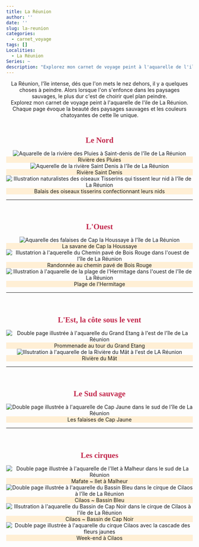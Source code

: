 ```yaml
---
title: La Réunion
author: ''
date: ''
slug: la-reunion
categories:
  - carnet_voyage
tags: []
Localities: 
  - La Réunion
Series: ~
description: "Explorez mon carnet de voyage peint à l'aquarelle de l'ile de La Réunion. Chaque page évoque la beauté des paysages sauvages et les couleurs chatoyantes de cette île unique."
---
```

<center> 
La Réunion, l'île intense, dés que l'on mets le nez dehors, il y a quelques choses à peindre. Alors lorsque l'on s'enfonce dans les paysages sauvages, le plus dur c'est de choirir quel plan peindre.  
<br>
Explorez mon carnet de voyage peint à l'aquarelle de l'ile de La Réunion. Chaque page évoque la beauté des paysages sauvages et les couleurs chatoyantes de cette île unique.
<br>
<br>
<center>
<h1 style="color:#C2274B; font-family: Georgia;font-size: 150%">Le Nord</h1>
<div class="container-fluid p-6 mx-auto grid grid-cols-1 md:grid-cols-2 lg:grid-cols-2 gap-8">
  <div class='row justify-content-center'>
  <div class="carnet_card">
      <div class="featured_img">
        <img src="Page_riviere-des-pluies.jpg" alt="Aquarelle de la rivière des Pluies à Saint-denis de l'île de La Réunion"/></div>
      <div class="featured_txt" style="background-color: papayawhip">Rivière des Pluies</div>
    </div>
    <div class="carnet_card">
      <div class="featured_img">
        <img src="RiviereSaintDenis.jpg" alt="Aquerelle de la rivière Saint Denis à l'île de La Réunion"/></div>
      <div class="featured_txt" style="background-color: papayawhip">Rivière Saint Denis</div>
    </div>
    <div class='row justify-content-center'>
      <div class="carnet_2p_card">
        <div class="featured_img">
          <img src="Double_Page_tisserins.jpg" alt="Illustration naturalistes des oiseaux Tisserins qui tissent leur nid à l'île de La Réunion"/></div>
        <div class="featured_txt" style="background-color: papayawhip">Balais des oiseaux tisserins confectionnant leurs nids</div>
      </div>
 </div>
</div>
<hr>
<br>

<h1 style="color:#C2274B; font-family: Georgia;font-size: 150%">L'Ouest</h1>
<div class="container-fluid p-6 mx-auto grid grid-cols-1 md:grid-cols-2 lg:grid-cols-2 gap-8">
  <div class='row justify-content-center'>
    <div class="carnet_2p_card">
      <div class="featured_img">
        <img src="DoublePage_CapLaHoussaye.jpg" alt="Aquarelle des falaises de Cap la Houssaye à l'île de La Réunion"/></div>
      <div class="featured_txt" style="background-color: papayawhip">La savane de Cap la Houssaye</div>
    </div>
      <div class='row justify-content-center'>
    <div class="carnet_card">
      <div class="featured_img">
        <img src="CheminPaveBoisRouge.jpg" alt="Illustatrion à l'aquerelle du Chemin pavé de Bois Rouge dans l'ouest de l'île de La Réunion"/></div>
      <div class="featured_txt" style="background-color: papayawhip">Randonnée au chemin pavé de Bois Rouge</div>
    </div>
     <div class="carnet_card">
      <div class="featured_img">
        <img src="PlageHermitage.jpg" alt="Illustration à l'aquarelle de la plage de l'Hermitage dans l'ouest de l'île de La Réunion"/></div>
      <div class="featured_txt" style="background-color: papayawhip">Plage de l'Hermitage</div>
    </div>
</div>
</div>
<hr>
<br>

<h1 style="color:#C2274B; font-family: Georgia;font-size: 150%">L'Est, la côte sous le vent</h1>
<div class="container-fluid p-6 mx-auto grid grid-cols-1 md:grid-cols-2 lg:grid-cols-2 gap-8">
  <div class='row justify-content-center'>
    <div class="carnet_2p_card">
      <div class="featured_img">
        <img src="DoublePage_GrandEtang.jpg" alt="Double page illustrée à l'aquarelle du Grand Etang à l'est de l'île de La Réunion"/></div>
      <div class="featured_txt" style="background-color: papayawhip">Prommenade au tour du Grand Etang</div>
    </div>
   </div>
   <div class="carnet_card">
      <div class="featured_img">
        <img src="RiviereDuMat.jpg" alt="Illsutration à l'aquarelle de la Rivière du Mât à l'est de LA Réunion"/></div>
      <div class="featured_txt" style="background-color: papayawhip">Rivière du Mât</div>
    </div>
</div>
</div>
<hr>
<br>

<h1 style="color:#C2274B; font-family: Georgia;font-size: 150%">Le Sud sauvage</h1>
<div class="container-fluid p-6 mx-auto grid grid-cols-1 md:grid-cols-2 lg:grid-cols-2 gap-8">
  <div class='row justify-content-center'>
    <div class="carnet_2p_card">
      <div class="featured_img">
        <img src="DoublePage_CapJaune.jpg" alt="Double page illustrée à l'aquarelle de Cap Jaune dans le sud de l'île de La Réunion"/></div>
      <div class="featured_txt" style="background-color: papayawhip">Les falaises de Cap Jaune</div>
    </div>
  </div>
</div>
</div>
<hr>
<br>
<h1 style="color:#C2274B; font-family: Georgia;font-size: 150%">Les cirques</h1>
<div class="container-fluid p-6 mx-auto grid grid-cols-1 md:grid-cols-2 lg:grid-cols-2 gap-8">
  <div class='row justify-content-center'>
    <div class="carnet_2p_card">
      <div class="featured_img">
        <img src="DoublePage_IletMalheur.jpg" alt=" Double page illustrée à l'aquarelle de l'Ilet à Malheur dans le sud de La Réunion"/></div>
      <div class="featured_txt" style="background-color: papayawhip">Mafate ~ Ilet à Malheur</div>
    </div>
    <div class="carnet_2p_card">
      <div class="featured_img">
        <img src="DoublePage_CilaosBassinBleu.jpg" alt="Double page illustrée à l'aquarelle du Bassin Bleu dans le cirque de Cilaos à l'île de La Réunion"/></div>
      <div class="featured_txt" style="background-color: papayawhip">Cilaos ~ Bassin Bleu</div>
    </div>
    <div class="carnet_card">
      <div class="featured_img">
        <img src="Cilaos_CapNoir.jpg" alt="Illsutration à l'aquarelle du Bassin de Cap Noir dans le cirque de Cilaos à l'ile de La Réunion"/></div>
      <div class="featured_txt" style="background-color: papayawhip">Cilaos ~ Bassin de Cap Noir</div>
    </div>
    <div class="carnet_2p_card">
      <div class="featured_img">
        <img src="DoublePage_Cilaos.jpg" alt="Double page illustrée à l'aquarelle du cirque Cilaos avec la cascade des fleurs jaunes"/></div>
      <div class="featured_txt" style="background-color: papayawhip">Week-end à Cilaos</div>
    </div>
</div>
</div>
